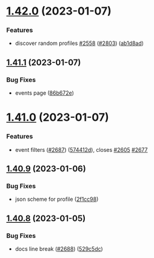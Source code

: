 # [1.42.0](https://github.com/EddieHubCommunity/LinkFree/compare/v1.41.1...v1.42.0) (2023-01-07)


### Features

* discover random profiles [#2558](https://github.com/EddieHubCommunity/LinkFree/issues/2558) ([#2803](https://github.com/EddieHubCommunity/LinkFree/issues/2803)) ([ab1d8ad](https://github.com/EddieHubCommunity/LinkFree/commit/ab1d8adf38a1f7ff7e5687e4bde6e32175aae8a2))



## [1.41.1](https://github.com/EddieHubCommunity/LinkFree/compare/v1.41.0...v1.41.1) (2023-01-07)


### Bug Fixes

* events page ([86b672e](https://github.com/EddieHubCommunity/LinkFree/commit/86b672e3e29e59b51bc827b8f2a261cc1c4c222d))



# [1.41.0](https://github.com/EddieHubCommunity/LinkFree/compare/v1.40.9...v1.41.0) (2023-01-07)


### Features

* event filters ([#2687](https://github.com/EddieHubCommunity/LinkFree/issues/2687)) ([574412d](https://github.com/EddieHubCommunity/LinkFree/commit/574412d5fd2285956f2932c908b9526531989cb7)), closes [#2605](https://github.com/EddieHubCommunity/LinkFree/issues/2605) [#2677](https://github.com/EddieHubCommunity/LinkFree/issues/2677)



## [1.40.9](https://github.com/EddieHubCommunity/LinkFree/compare/v1.40.8...v1.40.9) (2023-01-06)


### Bug Fixes

* json scheme for profile ([2f1cc98](https://github.com/EddieHubCommunity/LinkFree/commit/2f1cc9889fc4c1960bfecde3921c1b257204ccd2))



## [1.40.8](https://github.com/EddieHubCommunity/LinkFree/compare/v1.40.7...v1.40.8) (2023-01-05)


### Bug Fixes

* docs line break ([#2688](https://github.com/EddieHubCommunity/LinkFree/issues/2688)) ([529c5dc](https://github.com/EddieHubCommunity/LinkFree/commit/529c5dcba084b9d8bdce795d30d767934e9623ad))



